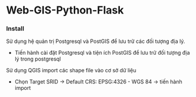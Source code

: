 # Web-GIS-Python-Flask
### Install
Sử dụng hệ quản trị Postgresql và PostGIS để lưu trữ các đối tượng địa lý.
- Tiến hành cài đặt Postgresql và tiện ích PostGIS để lưu trữ đối tượng địa lý trong postgresql

Sử dụng QGIS import các shape file vào cơ sở dữ liệu
- Chọn Target SRID -> Default CRS: EPSG:4326 - WGS 84 -> tiến hành import
